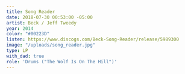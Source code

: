 ```yaml
---
title: Song Reader
date: 2018-07-30 00:53:00 -05:00
artist: Beck / Jeff Tweedy
year: 2014
color: "#00223D"
listen: https://www.discogs.com/Beck-Song-Reader/release/5989300
image: "/uploads/song_reader.jpg"
type: LP
with_dad: true
role: 'Drums ("The Wolf Is On The Hill")'
---
```


